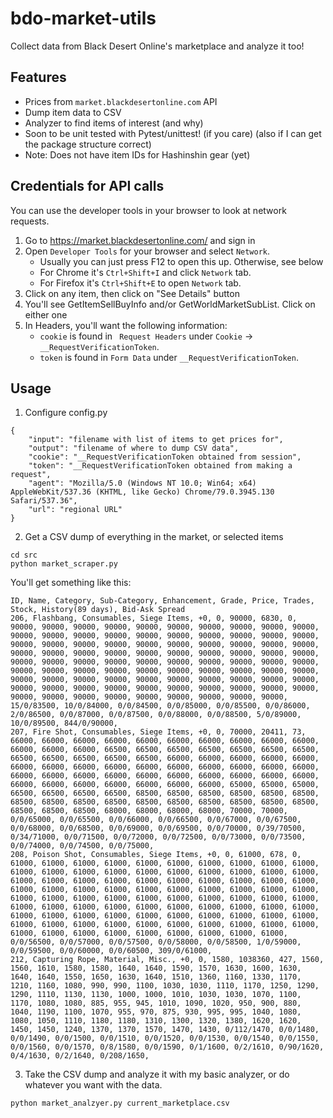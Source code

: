 # bdo-market-utils


Collect data from Black Desert Online's marketplace and analyze it too!

## Features
- Prices from `market.blackdesertonline.com` API
- Dump item data to CSV
- Analyzer to find items of interest (and why)
- Soon to be unit tested with Pytest/unittest! (if you care) (also if I can get the package structure correct)
- Note: Does not have item IDs for Hashinshin gear (yet)

## Credentials for API calls
You can use the developer tools in your browser to look at network requests.

1. Go to https://market.blackdesertonline.com/ and sign in
2. Open `Developer Tools` for your browser and select `Network`.
    - Usually you can just press F12 to open this up. Otherwise, see below
    - For Chrome it's `Ctrl+Shift+I` and click `Network` tab.
    - For Firefox it's `Ctrl+Shift+E` to open `Network` tab.
3. Click on any item, then click on "See Details" button
4. You'll see GetItemSellBuyInfo and/or GetWorldMarketSubList. Click on either one
5. In Headers, you'll want the following information:
    - `cookie` is found in ` Request Headers` under `Cookie` -> `__RequestVerificationToken`.
    - `token` is found in `Form Data` under `__RequestVerificationToken`.

## Usage
1. Configure config.py
```
{
    "input": "filename with list of items to get prices for",
    "output": "filename of where to dump CSV data",
    "cookie": "__RequestVerificationToken obtained from session",
    "token": "__RequestVerificationToken obtained from making a request",
    "agent": "Mozilla/5.0 (Windows NT 10.0; Win64; x64) AppleWebKit/537.36 (KHTML, like Gecko) Chrome/79.0.3945.130 Safari/537.36",
    "url": "regional URL"
}
```
2. Get a CSV dump of everything in the market, or selected items
```
cd src
python market_scraper.py
```
You'll get something like this:
```
ID, Name, Category, Sub-Category, Enhancement, Grade, Price, Trades, Stock, History(89 days), Bid-Ask Spread
206, Flashbang, Consumables, Siege Items, +0, 0, 90000, 6830, 0, 90000, 90000, 90000, 90000, 90000, 90000, 90000, 90000, 90000, 90000, 90000, 90000, 90000, 90000, 90000, 90000, 90000, 90000, 90000, 90000, 90000, 90000, 90000, 90000, 90000, 90000, 90000, 90000, 90000, 90000, 90000, 90000, 90000, 90000, 90000, 90000, 90000, 90000, 90000, 90000, 90000, 90000, 90000, 90000, 90000, 90000, 90000, 90000, 90000, 90000, 90000, 90000, 90000, 90000, 90000, 90000, 90000, 90000, 90000, 90000, 90000, 90000, 90000, 90000, 90000, 90000, 90000, 90000, 90000, 90000, 90000, 90000, 90000, 90000, 90000, 90000, 90000, 90000, 90000, 90000, 90000, 90000, 90000, 90000, 90000, 90000, 90000, 90000, 90000, 15/0/83500, 10/0/84000, 0/0/84500, 0/0/85000, 0/0/85500, 0/0/86000, 2/0/86500, 0/0/87000, 0/0/87500, 0/0/88000, 0/0/88500, 5/0/89000, 10/0/89500, 844/0/90000,
207, Fire Shot, Consumables, Siege Items, +0, 0, 70000, 20411, 73, 66000, 66000, 66000, 66000, 66000, 66000, 66000, 66000, 66000, 66000, 66000, 66000, 66000, 66500, 66500, 66500, 66500, 66500, 66500, 66500, 66500, 66500, 66500, 66500, 66500, 66000, 66000, 66000, 66000, 66000, 66000, 66000, 66000, 66000, 66000, 66000, 66000, 66000, 66000, 66000, 66000, 66000, 66000, 66000, 66000, 66000, 66000, 66000, 66000, 66000, 66000, 66000, 66000, 66000, 66000, 66000, 66000, 65000, 65000, 65000, 66500, 66500, 66500, 66500, 68500, 68500, 68500, 68500, 68500, 68500, 68500, 68500, 68500, 68500, 68500, 68500, 68500, 68500, 68500, 68500, 68500, 68500, 68500, 68000, 68000, 68000, 68000, 70000, 70000, 0/0/65000, 0/0/65500, 0/0/66000, 0/0/66500, 0/0/67000, 0/0/67500, 0/0/68000, 0/0/68500, 0/0/69000, 0/0/69500, 0/0/70000, 0/39/70500, 0/34/71000, 0/0/71500, 0/0/72000, 0/0/72500, 0/0/73000, 0/0/73500, 0/0/74000, 0/0/74500, 0/0/75000,
208, Poison Shot, Consumables, Siege Items, +0, 0, 61000, 678, 0, 61000, 61000, 61000, 61000, 61000, 61000, 61000, 61000, 61000, 61000, 61000, 61000, 61000, 61000, 61000, 61000, 61000, 61000, 61000, 61000, 61000, 61000, 61000, 61000, 61000, 61000, 61000, 61000, 61000, 61000, 61000, 61000, 61000, 61000, 61000, 61000, 61000, 61000, 61000, 61000, 61000, 61000, 61000, 61000, 61000, 61000, 61000, 61000, 61000, 61000, 61000, 61000, 61000, 61000, 61000, 61000, 61000, 61000, 61000, 61000, 61000, 61000, 61000, 61000, 61000, 61000, 61000, 61000, 61000, 61000, 61000, 61000, 61000, 61000, 61000, 61000, 61000, 61000, 61000, 61000, 61000, 61000, 61000, 61000, 61000, 61000, 61000, 61000, 61000, 0/0/56500, 0/0/57000, 0/0/57500, 0/0/58000, 0/0/58500, 1/0/59000, 0/0/59500, 0/0/60000, 0/0/60500, 309/0/61000,
212, Capturing Rope, Material, Misc., +0, 0, 1580, 1038360, 427, 1560, 1560, 1610, 1580, 1580, 1640, 1640, 1590, 1570, 1630, 1600, 1630, 1640, 1640, 1550, 1650, 1630, 1640, 1510, 1360, 1160, 1330, 1170, 1210, 1160, 1080, 990, 990, 1100, 1030, 1030, 1110, 1170, 1250, 1290, 1290, 1110, 1130, 1130, 1000, 1000, 1010, 1030, 1030, 1070, 1100, 1170, 1080, 1080, 885, 955, 945, 1010, 1090, 1020, 950, 900, 880, 1040, 1190, 1100, 1070, 955, 970, 875, 930, 995, 995, 1040, 1080, 1080, 1050, 1110, 1180, 1180, 1310, 1300, 1320, 1380, 1620, 1620, 1450, 1450, 1240, 1370, 1370, 1570, 1470, 1430, 0/112/1470, 0/0/1480, 0/0/1490, 0/0/1500, 0/0/1510, 0/0/1520, 0/0/1530, 0/0/1540, 0/0/1550, 0/0/1560, 0/0/1570, 0/8/1580, 0/0/1590, 0/1/1600, 0/2/1610, 0/90/1620, 0/4/1630, 0/2/1640, 0/208/1650,
```
3. Take the CSV dump and analyze it with my basic analyzer, or do whatever you want with the data.
```
python market_analzyer.py current_marketplace.csv
```

